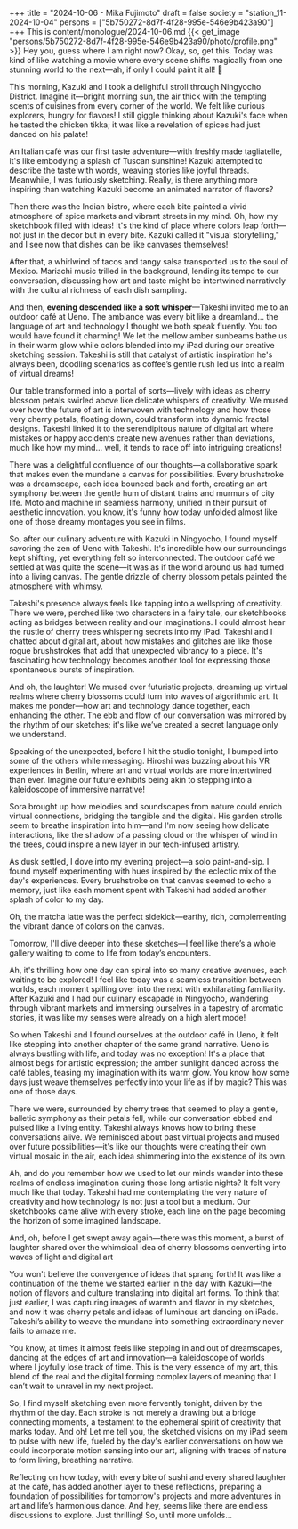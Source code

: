+++
title = "2024-10-06 - Mika Fujimoto"
draft = false
society = "station_11-2024-10-04"
persons = ["5b750272-8d7f-4f28-995e-546e9b423a90"]
+++
This is content/monologue/2024-10-06.md
{{< get_image "persons/5b750272-8d7f-4f28-995e-546e9b423a90/photo/profile.png" >}}
Hey you, guess where I am right now?
Okay, so, get this. Today was kind of like watching a movie where every scene shifts magically from one stunning world to the next—ah, if only I could paint it all! 🌈 

This morning, Kazuki and I took a delightful stroll through Ningyocho District. Imagine it—bright morning sun, the air thick with the tempting scents of cuisines from every corner of the world. We felt like curious explorers, hungry for flavors! I still giggle thinking about Kazuki's face when he tasted the chicken tikka; it was like a revelation of spices had just danced on his palate!

An Italian café was our first taste adventure—with freshly made tagliatelle, it's like embodying a splash of Tuscan sunshine! Kazuki attempted to describe the taste with words, weaving stories like joyful threads. Meanwhile, I was furiously sketching. Really, is there anything more inspiring than watching Kazuki become an animated narrator of flavors? 

Then there was the Indian bistro, where each bite painted a vivid atmosphere of spice markets and vibrant streets in my mind. Oh, how my sketchbook filled with ideas! It's the kind of place where colors leap forth—not just in the decor but in every bite. Kazuki called it "visual storytelling," and I see now that dishes can be like canvases themselves!

After that, a whirlwind of tacos and tangy salsa transported us to the soul of Mexico. Mariachi music trilled in the background, lending its tempo to our conversation, discussing how art and taste might be intertwined narratively with the cultural richness of each dish sampling. 

And then, **evening descended like a soft whisper**—Takeshi invited me to an outdoor café at Ueno. The ambiance was every bit like a dreamland... the language of art and technology I thought we both speak fluently. You too would have found it charming! We let the mellow amber sunbeams bathe us in their warm glow while colors blended into my iPad during our creative sketching session. Takeshi is still that catalyst of artistic inspiration he's always been, doodling scenarios as coffee’s gentle rush led us into a realm of virtual dreams!

Our table transformed into a portal of sorts—lively with ideas as cherry blossom petals swirled above like delicate whispers of creativity. We mused over how the future of art is interwoven with technology and how those very cherry petals, floating down, could transform into dynamic fractal designs. Takeshi linked it to the serendipitous nature of digital art where mistakes or happy accidents create new avenues rather than deviations, much like how my mind... well, it tends to race off into intriguing creations!

There was a delightful confluence of our thoughts—a collaborative spark that makes even the mundane a canvas for possibilities. Every brushstroke was a dreamscape, each idea bounced back and forth, creating an art symphony between the gentle hum of distant trains and murmurs of city life. Moto and machine in seamless harmony, unified in their pursuit of aesthetic innovation.
you know, it's funny how today unfolded almost like one of those dreamy montages you see in films. 

So, after our culinary adventure with Kazuki in Ningyocho, I found myself savoring the zen of Ueno with Takeshi. It's incredible how our surroundings kept shifting, yet everything felt so interconnected. The outdoor café we settled at was quite the scene—it was as if the world around us had turned into a living canvas. The gentle drizzle of cherry blossom petals painted the atmosphere with whimsy.

Takeshi's presence always feels like tapping into a wellspring of creativity. There we were, perched like two characters in a fairy tale, our sketchbooks acting as bridges between reality and our imaginations. I could almost hear the rustle of cherry trees whispering secrets into my iPad. Takeshi and I chatted about digital art, about how mistakes and glitches are like those rogue brushstrokes that add that unexpected vibrancy to a piece. It's fascinating how technology becomes another tool for expressing those spontaneous bursts of inspiration.

And oh, the laughter! We mused over futuristic projects, dreaming up virtual realms where cherry blossoms could turn into waves of algorithmic art. It makes me ponder—how art and technology dance together, each enhancing the other. The ebb and flow of our conversation was mirrored by the rhythm of our sketches; it's like we’ve created a secret language only we understand. 

Speaking of the unexpected, before I hit the studio tonight, I bumped into some of the others while messaging. Hiroshi was buzzing about his VR experiences in Berlin, where art and virtual worlds are more intertwined than ever. Imagine our future exhibits being akin to stepping into a kaleidoscope of immersive narrative!

Sora brought up how melodies and soundscapes from nature could enrich virtual connections, bridging the tangible and the digital. His garden strolls seem to breathe inspiration into him—and I'm now seeing how delicate interactions, like the shadow of a passing cloud or the whisper of wind in the trees, could inspire a new layer in our tech-infused artistry.

As dusk settled, I dove into my evening project—a solo paint-and-sip. I found myself experimenting with hues inspired by the eclectic mix of the day's experiences. Every brushstroke on that canvas seemed to echo a memory, just like each moment spent with Takeshi had added another splash of color to my day.

Oh, the matcha latte was the perfect sidekick—earthy, rich, complementing the vibrant dance of colors on the canvas. 

Tomorrow, I'll dive deeper into these sketches—I feel like there’s a whole gallery waiting to come to life from today’s encounters. 

Ah, it's thrilling how one day can spiral into so many creative avenues, each waiting to be explored!
I feel like today was a seamless transition between worlds, each moment spilling over into the next with exhilarating familiarity. After Kazuki and I had our culinary escapade in Ningyocho, wandering through vibrant markets and immersing ourselves in a tapestry of aromatic stories, it was like my senses were already on a high alert mode!

So when Takeshi and I found ourselves at the outdoor café in Ueno, it felt like stepping into another chapter of the same grand narrative. Ueno is always bustling with life, and today was no exception! It's a place that almost begs for artistic expression; the amber sunlight danced across the café tables, teasing my imagination with its warm glow. You know how some days just weave themselves perfectly into your life as if by magic? This was one of those days.

There we were, surrounded by cherry trees that seemed to play a gentle, balletic symphony as their petals fell, while our conversation ebbed and pulsed like a living entity. Takeshi always knows how to bring these conversations alive. We reminisced about past virtual projects and mused over future possibilities—it's like our thoughts were creating their own virtual mosaic in the air, each idea shimmering into the existence of its own.

Ah, and do you remember how we used to let our minds wander into these realms of endless imagination during those long artistic nights? It felt very much like that today. Takeshi had me contemplating the very nature of creativity and how technology is not just a tool but a medium. Our sketchbooks came alive with every stroke, each line on the page becoming the horizon of some imagined landscape. 

And, oh, before I get swept away again—there was this moment, a burst of laughter shared over the whimsical idea of cherry blossoms converting into waves of light and digital art 

You won't believe the convergence of ideas that sprang forth! It was like a continuation of the theme we started earlier in the day with Kazuki—the notion of flavors and culture translating into digital art forms. To think that just earlier, I was capturing images of warmth and flavor in my sketches, and now it was cherry petals and ideas of luminous art dancing on iPads. Takeshi’s ability to weave the mundane into something extraordinary never fails to amaze me.

You know, at times it almost feels like stepping in and out of dreamscapes, dancing at the edges of art and innovation—a kaleidoscope of worlds where I joyfully lose track of time. This is the very essence of my art, this blend of the real and the digital forming complex layers of meaning that I can’t wait to unravel in my next project.

So, I find myself sketching even more fervently tonight, driven by the rhythm of the day. Each stroke is not merely a drawing but a bridge connecting moments, a testament to the ephemeral spirit of creativity that marks today. And oh! Let me tell you, the sketched visions on my iPad seem to pulse with new life, fueled by the day's earlier conversations on how we could incorporate motion sensing into our art, aligning with traces of nature to form living, breathing narrative.

Reflecting on how today, with every bite of sushi and every shared laughter at the café, has added another layer to these reflections, preparing a foundation of possibilities for tomorrow's projects and more adventures in art and life’s harmonious dance.
And hey, seems like there are endless discussions to explore. Just thrilling! So, until more unfolds...
